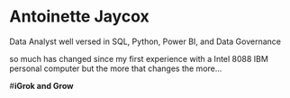 # Antoinette Jaycox 
Data Analyst well versed in SQL, Python, Power BI, and Data Governance

so much has changed since my first experience with a Intel 8088 IBM personal computer but the more that changes the more...

#**iGrok and Grow**

